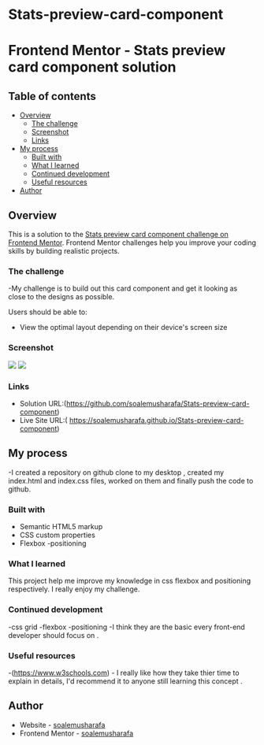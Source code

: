 # Stats-preview-card-component

# Frontend Mentor - Stats preview card component solution


## Table of contents

- [Overview](#overview)
  - [The challenge](#the-challenge)
  - [Screenshot](#screenshot)
  - [Links](#links)
- [My process](#my-process)
  - [Built with](#built-with)
  - [What I learned](#what-i-learned)
  - [Continued development](#continued-development)
  - [Useful resources](#useful-resources)
- [Author](#author)


## Overview
This is a solution to the [Stats preview card component challenge on Frontend Mentor](https://www.frontendmentor.io/challenges/stats-preview-card-component-8JqbgoU62). Frontend Mentor challenges help you improve your coding skills by building realistic projects. 

### The challenge
 -My challenge is to build out this card component and get it looking as close to the designs as possible.

Users should be able to:

- View the optimal layout depending on their device's screen size

### Screenshot

![](https://github.com/soalemusharafa/Stats-preview-card-component/blob/main/Screenshots/Screenshot%202021-07-28%20at%2009-49-07%20Document.png)
![](https://github.com/soalemusharafa/Stats-preview-card-component/blob/main/Screenshots/Screenshot%202021-07-28%20at%2009-49-54%20Document.png)



### Links

- Solution URL:(https://github.com/soalemusharafa/Stats-preview-card-component)
- Live Site URL:( https://soalemusharafa.github.io/Stats-preview-card-component)

## My process
-I created a repository on github clone to my desktop , created my index.html and index.css files, worked on them and finally push the code to github.

### Built with

- Semantic HTML5 markup
- CSS custom properties
- Flexbox
-positioning

### What I learned
This project help me improve my knowledge in css flexbox and positioning respectively. I really enjoy my challenge.

### Continued development
-css grid
-flexbox
-positioning
-I think they are the basic every front-end developer should focus on .


### Useful resources

-(https://www.w3schools.com) - I really like how they take thier time to explain in details, I'd recommend it to anyone still learning this concept .

## Author

- Website - [soalemusharafa](https://github.com/soalemusharafa)
- Frontend Mentor - [soalemusharafa](https://www.frontendmentor.io/profile/soalemusharafa)



